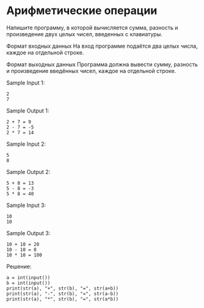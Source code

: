 # Арифметические операции

Напишите программу, в которой вычисляется сумма, разность и произведение двух целых чисел, введенных с клавиатуры.

Формат входных данных
На вход программе подаётся два целых числа, каждое на отдельной строке.

Формат выходных данных
Программа должна вывести сумму, разность и произведение введённых чисел, каждое на отдельной строке.

Sample Input 1:
```
2
7
```

Sample Output 1:
```
2 + 7 = 9
2 - 7 = -5
2 * 7 = 14
```

Sample Input 2:
```
5
8
```

Sample Output 2:
```
5 + 8 = 13
5 - 8 = -3
5 * 8 = 40
```

Sample Input 3:
```
10
10
```

Sample Output 3:
```
10 + 10 = 20
10 - 10 = 0
10 * 10 = 100
```

Решение:
```
a = int(input())
b = int(input())
print(str(a), "+", str(b), "=", str(a+b))
print(str(a), "-", str(b), "=", str(a-b))
print(str(a), "*", str(b), "=", str(a*b))
```
